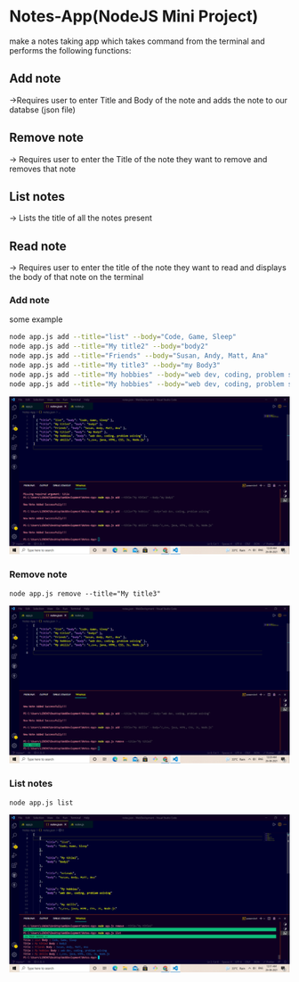 # Notes-App(NodeJS Mini Project)

make a notes taking app which takes command from the terminal and performs the following functions:

## Add note 
->Requires user to enter Title and Body of the note and adds the note to our databse (json file)
## Remove note 
-> 
Requires user to enter the Title of the note they want to remove and removes that note
## List notes 
->
Lists the title of all the notes present
## Read note 
-> Requires user to enter the title of the note they want to read and displays the body of that note on the terminal

### Add note 


some example

```bash
node app.js add --title="list" --body="Code, Game, Sleep"
node app.js add --title="My title2" --body="body2"
node app.js add --title="Friends" --body="Susan, Andy, Matt, Ana"
node app.js add --title="My title3" --body="my Body3"
node app.js add --title="My hobbies" --body="web dev, coding, problem solving"
node app.js add --title="My hobbies" --body="web dev, coding, problem solving"
```
![alt text](https://github.com/Debajyoti-Shit/Notes-App/blob/main/Screenshot%20(65).png)



### Remove note 
```
node app.js remove --title="My title3"
```
![alt text](https://github.com/Debajyoti-Shit/Notes-App/blob/main/Screenshot%20(66).png)

### List notes 
```
node app.js list
```
![alt text](https://github.com/Debajyoti-Shit/Notes-App/blob/main/Screenshot%20(67).png)

